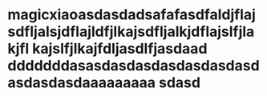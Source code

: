 magicxiaoasdasdadsafafasdfaldjflajsdfljalsjdflajldfjlkajsdfljalkjdflajslfjlakjfl kajslfjlkajfdljasdlfjasdaad dddddddasasdasdasdasdasdasdasdasdasdasdaaaaaaaaa sdasd
=========
